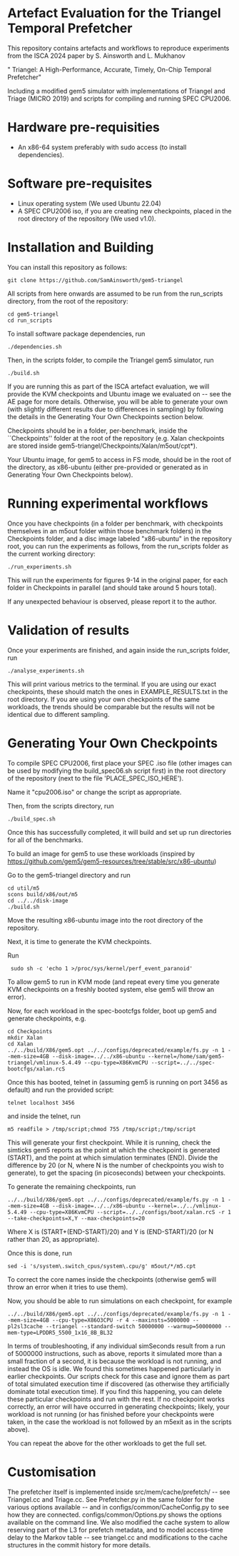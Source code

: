 Artefact Evaluation for the Triangel Temporal Prefetcher
==================================================

This repository contains artefacts and workflows 
to reproduce experiments from the ISCA 2024 paper
by S. Ainsworth and L. Mukhanov

" Triangel: A High-Performance, Accurate, Timely, On-Chip Temporal Prefetcher"

Including a modified gem5 simulator with implementations of Triangel and Triage (MICRO 2019) and scripts for compiling and running SPEC CPU2006.

Hardware pre-requisities
========================
* An x86-64 system preferably with sudo access (to install dependencies).

Software pre-requisites
=======================

* Linux operating system (We used Ubuntu 22.04)
* A SPEC CPU2006 iso, if you are creating new checkpoints, placed in the root directory of the repository (We used v1.0).

Installation and Building
========================

You can install this repository as follows:

```
git clone https://github.com/SamAinsworth/gem5-triangel
```

All scripts from here onwards are assumed to be run from the run_scripts directory, from the root of the repository:

```
cd gem5-triangel
cd run_scripts
```

To install software package dependencies, run

```
./dependencies.sh
```

Then, in the scripts folder, to compile the Triangel gem5 simulator, run
```
./build.sh
```

If you are running this as part of the ISCA artefact evaluation, we will provide the KVM checkpoints and Ubuntu image we evaluated on -- see the AE page for more details. Otherwise, you will be able to generate your own (with slightly different results due to differences in sampling) by following the details in the Generating Your Own Checkpoints section below.

Checkpoints should be in a folder, per-benchmark, inside the ``Checkpoints'' folder at the root of the repository (e.g. Xalan checkpoints are stored inside gem5-triangel/Checkpoints/Xalan/m5out/cpt*).

Your Ubuntu image, for gem5 to access in FS mode, should be in the root of the directory, as x86-ubuntu (either pre-provided or generated as in Generating Your Own Checkpoints below).


Running experimental workflows
==============================

Once you have checkpoints (in a folder per benchmark, with checkpoints themselves in an m5out folder within those benchmark folders) in the Checkpoints folder, and a disc image labeled "x86-ubuntu" in the repository root, you can run the experiments as follows, from the run_scripts folder as the current working directory:

```
./run_experiments.sh
```

This will run the experiments for figures 9-14 in the original paper, for each folder in Checkpoints in parallel (and should take around 5 hours total).

If any unexpected behaviour is observed, please report it to the author.




Validation of results
==============================

Once your experiments are finished, and again inside the run_scripts folder,
run

```
./analyse_experiments.sh
```

This will print various metrics to the terminal. If you are using our exact checkpoints, these should match the ones in EXAMPLE_RESULTS.txt in the root directory. If you are using your own checkpoints of the same workloads, the trends should be comparable but the results will not be identical due to different sampling.

Generating Your Own Checkpoints
==============================

To compile SPEC CPU2006, first place your SPEC .iso file (other images can be used by modifying the build_spec06.sh script first) in the root directory of the repository (next to the file 'PLACE_SPEC_ISO_HERE').

Name it "cpu2006.iso" or change the script as appropriate.

Then, from the scripts directory, run

```
./build_spec.sh
```

Once this has successfully completed, it will build and set up run directories for all of the benchmarks.

To build an image for gem5 to use these workloads (inspired by https://github.com/gem5/gem5-resources/tree/stable/src/x86-ubuntu)

Go to the gem5-triangel directory and run

```
cd util/m5
scons build/x86/out/m5
cd ../../disk-image
./build.sh
```

Move the resulting x86-ubuntu image into the root directory of the repository.

Next, it is time to generate the KVM checkpoints.

Run 

```
 sudo sh -c 'echo 1 >/proc/sys/kernel/perf_event_paranoid'
```

To allow gem5 to run in KVM mode (and repeat every time you generate KVM checkpoints on a freshly booted system, else gem5 will throw an error).

Now, for each workload in the spec-bootcfgs folder, boot up gem5 and generate checkpoints, e.g.

```
cd Checkpoints
mkdir Xalan
cd Xalan
../../build/X86/gem5.opt ../../configs/deprecated/example/fs.py -n 1 --mem-size=4GB --disk-image=../../x86-ubuntu --kernel=/home/sam/gem5-triangel/vmlinux-5.4.49 --cpu-type=X86KvmCPU --script=../../spec-bootcfgs/xalan.rcS
```

Once this has booted, telnet in (assuming gem5 is running on port 3456 as default) and run the provided script:

```
telnet localhost 3456
```

and inside the telnet, run

```
m5 readfile > /tmp/script;chmod 755 /tmp/script;/tmp/script
```

This will generate your first checkpoint. While it is running, check the simticks gem5 reports as the point at which the checkpoint is generated (START), and the point at which simulation terminates (END). Divide the difference by 20 (or N, where N is the number of checkpoints you wish to generate), to get the spacing (in picoseconds) between your checkpoints.

To generate the remaining checkpoints, run

```
../../build/X86/gem5.opt ../../configs/deprecated/example/fs.py -n 1 --mem-size=4GB --disk-image=../../x86-ubuntu --kernel=../../vmlinux-5.4.49 --cpu-type=X86KvmCPU --script=../../configs/boot/xalan.rcS -r 1 --take-checkpoints=X,Y --max-checkpoints=20 
```

Where X is (START+(END-START)/20) and Y is (END-START)/20 (or N rather than 20, as appropriate).

Once this is done, run

```
sed -i 's/system\.switch_cpus/system\.cpu/g' m5out/*/m5.cpt
```

To correct the core names inside the checkpoints (otherwise gem5 will throw an error when it tries to use them).

Now, you should be able to run simulations on each checkpoint, for example

```
../../build/X86/gem5.opt ../../configs/deprecated/example/fs.py -n 1 --mem-size=4GB --cpu-type=X86O3CPU -r 4 --maxinsts=5000000 --pl2sl3cache --triangel --standard-switch 50000000 --warmup=50000000 --mem-type=LPDDR5_5500_1x16_8B_BL32
```

In terms of troubleshooting, if any individual simSeconds result from a run of 5000000 instructions, such as above, reports it simulated more than a small fraction of a second, it is because the workload is not running, and instead the OS is idle. We found this sometimes happened particularly in earlier checkpoints. Our scripts check for this case and ignore them as part of total simulated execution time if discovered (as otherwise they artificially dominate total execution time). If you find this happening, you can delete these particular checkpoints and run with the rest. If no checkpoint works correctly, an error will have occurred in generating checkpoints; likely, your workload is not running (or has finished before your checkpoints were taken, in the case the workload is not followed by an m5exit as in the scripts above).

You can repeat the above for the other workloads to get the full set.

Customisation
=======
The prefetcher itself is implemented inside src/mem/cache/prefetch/ -- see Triangel.cc and Triage.cc. See Prefetcher.py in the same folder for the various options available -- and in configs/common/CacheConfig.py to see how they are connected. configs/common/Options.py shows the options available on the command line. We also modified the cache system to allow reserving part of the L3 for prefetch metadata, and to model access-time delay to the Markov table -- see triangel.cc and modifications to the cache structures in the commit history for more details.





